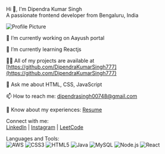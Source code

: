 Hi 👋, I'm Dipendra Kumar Singh  
A passionate frontend developer from Bengaluru, India

![Profile Picture](https://github.com/DipendraKumarSingh777/path-to-your-image.jpg) <!-- Replace this with your image path -->

🔭 I’m currently working on Aayush portal

🌱 I’m currently learning Reactjs

👨‍💻 All of my projects are available at [https://github.com/DipendraKumarSingh777](https://github.com/DipendraKumarSingh777)

💬 Ask me about HTML, CSS, JavaScript

📫 How to reach me: dipendrasingh00748@gmail.com

📄 Know about my experiences: [Resume](https://flowcv.com/resume/alrjp0l52n)

Connect with me:  
[LinkedIn](https://www.linkedin.com/in/dipendra-kumar-singh-4556ab26b/) | [Instagram](https://www.instagram.com/samirkumar1695/) | [LeetCode](https://leetcode.com/u/dipendra_kumar_singh/)

Languages and Tools:  
![AWS](https://img.shields.io/badge/AWS-232F3E?style=for-the-badge&logo=amazon-aws&logoColor=white)
![CSS3](https://img.shields.io/badge/CSS3-1572B6?style=for-the-badge&logo=css3&logoColor=white)
![HTML5](https://img.shields.io/badge/HTML5-E34F26?style=for-the-badge&logo=html5&logoColor=white)
![Java](https://img.shields.io/badge/Java-007396?style=for-the-badge&logo=java&logoColor=white)
![MySQL](https://img.shields.io/badge/MySQL-4479A1?style=for-the-badge&logo=mysql&logoColor=white)
![Node.js](https://img.shields.io/badge/Node.js-339933?style=for-the-badge&logo=nodedotjs&logoColor=white)
![React](https://img.shields.io/badge/React-20232A?style=for-the-badge&logo=react&logoColor=61DAFB)

